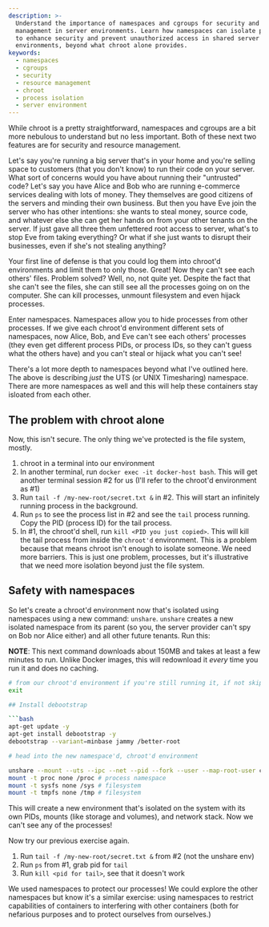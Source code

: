 ```yaml
---
description: >-
  Understand the importance of namespaces and cgroups for security and resource
  management in server environments. Learn how namespaces can isolate processes
  to enhance security and prevent unauthorized access in shared server
  environments, beyond what chroot alone provides.
keywords:
  - namespaces
  - cgroups
  - security
  - resource management
  - chroot
  - process isolation
  - server environment
---
```


While chroot is a pretty straightforward, namespaces and cgroups are a bit more nebulous to understand but no less important. Both of these next two features are for security and resource management.

Let's say you're running a big server that's in your home and you're selling space to customers (that you don't know) to run their code on your server. What sort of concerns would you have about running their "untrusted" code? Let's say you have Alice and Bob who are running e-commerce services dealing with lots of money. They themselves are good citizens of the servers and minding their own business. But then you have Eve join the server who has other intentions: she wants to steal money, source code, and whatever else she can get her hands on from your other tenants on the server. If just gave all three them unfettered root access to server, what's to stop Eve from taking everything? Or what if she just wants to disrupt their businesses, even if she's not stealing anything?

Your first line of defense is that you could log them into chroot'd environments and limit them to only those. Great! Now they can't see each others' files. Problem solved? Well, no, not quite yet. Despite the fact that she can't see the files, she can still see all the processes going on on the computer. She can kill processes, unmount filesystem and even hijack processes.

Enter namespaces. Namespaces allow you to hide processes from other processes. If we give each chroot'd environment different sets of namespaces, now Alice, Bob, and Eve can't see each others' processes (they even get different process PIDs, or process IDs, so they can't guess what the others have) and you can't steal or hijack what you can't see!

There's a lot more depth to namespaces beyond what I've outlined here. The above is describing _just_ the UTS (or UNIX Timesharing) namespace. There are more namespaces as well and this will help these containers stay isloated from each other.

## The problem with chroot alone

Now, this isn't secure. The only thing we've protected is the file system, mostly.

1. chroot in a terminal into our environment
1. In another terminal, run `docker exec -it docker-host bash`. This will get another terminal session #2 for us (I'll refer to the chroot'd environment as #1)
1. Run `tail -f /my-new-root/secret.txt &` in #2. This will start an infinitely running process in the background.
1. Run `ps` to see the process list in #2 and see the `tail` process running. Copy the PID (process ID) for the tail process.
1. In #1, the chroot'd shell, run `kill <PID you just copied>`. This will kill the tail process from inside the `chroot'd` environment. This is a problem because that means chroot isn't enough to isolate someone. We need more barriers. This is just one problem, processes, but it's illustrative that we need more isolation beyond just the file system.

## Safety with namespaces

So let's create a chroot'd environment now that's isolated using namespaces using a new command: `unshare`. `unshare` creates a new isolated namespace from its parent (so you, the server provider can't spy on Bob nor Alice either) and all other future tenants. Run this:

**NOTE**: This next command downloads about 150MB and takes at least a few minutes to run. Unlike Docker images, this will redownload it _every_ time you run it and does no caching.

````bash
# from our chroot'd environment if you're still running it, if not skip this
exit

## Install debootstrap

```bash
apt-get update -y
apt-get install debootstrap -y
debootstrap --variant=minbase jammy /better-root

# head into the new namespace'd, chroot'd environment

unshare --mount --uts --ipc --net --pid --fork --user --map-root-user chroot /better-root bash # this also chroot's for us
mount -t proc none /proc # process namespace
mount -t sysfs none /sys # filesystem
mount -t tmpfs none /tmp # filesystem
````

This will create a new environment that's isolated on the system with its own PIDs, mounts (like storage and volumes), and network stack. Now we can't see any of the processes!

Now try our previous exercise again.

1. Run `tail -f /my-new-root/secret.txt &` from #2 (not the unshare env)
1. Run `ps` from #1, grab pid for `tail`
1. Run `kill <pid for tail>`, see that it doesn't work

We used namespaces to protect our processes! We could explore the other namespaces but know it's a similar exercise: using namespaces to restrict capabilities of containers to interfering with other containers (both for nefarious purposes and to protect ourselves from ourselves.)
